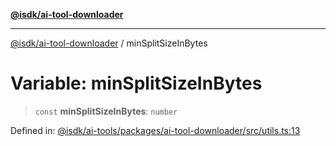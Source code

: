 [**@isdk/ai-tool-downloader**](../README.md)

***

[@isdk/ai-tool-downloader](../globals.md) / minSplitSizeInBytes

# Variable: minSplitSizeInBytes

> `const` **minSplitSizeInBytes**: `number`

Defined in: [@isdk/ai-tools/packages/ai-tool-downloader/src/utils.ts:13](https://github.com/isdk/ai-tool-download.js/blob/05bb53b628f06761f19ed5d6dbc02c381e992ef5/src/utils.ts#L13)
